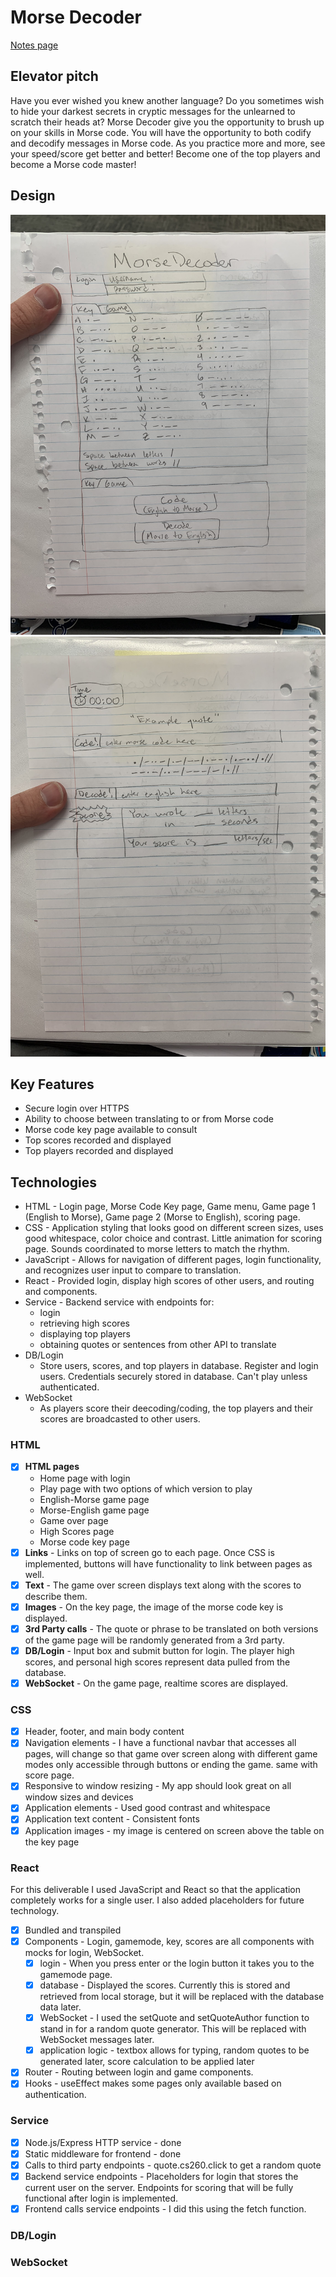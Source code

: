 # Morse Decoder
[Notes page](notes.md)
## Elevator pitch
Have you ever wished you knew another language? Do you sometimes wish to hide your darkest secrets in cryptic messages for the unlearned to scratch their heads at? Morse Decoder give you the opportunity to brush up on your skills in Morse code. You will have the opportunity to both codify and decodify messages in Morse code. As you practice more and more, see your speed/score get better and better! Become one of the top players and become a Morse code master!
## Design
![decoderfront](decoder1.JPG)
![decoderback](decoder2.JPG)
## Key Features
* Secure login over HTTPS
* Ability to choose between translating to or from Morse code
* Morse code key page available to consult
* Top scores recorded and displayed
* Top players recorded and displayed
## Technologies
* HTML - Login page, Morse Code Key page, Game menu, Game page 1 (English to Morse), Game page 2 (Morse to English), scoring page.
* CSS - Application styling that looks good on different screen sizes, uses good whitespace, color choice and contrast. Little animation for scoring page. Sounds coordinated to morse letters to match the rhythm.
* JavaScript - Allows for navigation of different pages, login functionality, and recognizes user input to compare to translation.
* React - Provided login, display high scores of other users, and routing and components.
* Service - Backend service with endpoints for:
  - login
  - retrieving high scores
  - displaying top players
  - obtaining quotes or sentences from other API to translate
* DB/Login
  - Store users, scores, and top players in database. Register and login users. Credentials securely stored in database. Can't play unless authenticated.
* WebSocket
  - As players score their deecoding/coding, the top players and their scores are broadcasted to other users.
### HTML
- [x] **HTML pages**
  * Home page with login
  * Play page with two options of which version to play
  * English-Morse game page
  * Morse-English game page
  * Game over page
  * High Scores page
  * Morse code key page
- [x] **Links** - Links on top of screen go to each page. Once CSS is implemented, buttons will have functionality to link between pages as well.
- [x] **Text** - The game over screen displays text along with the scores to describe them.
- [x] **Images** - On the key page, the image of the morse code key is displayed.
- [x] **3rd Party calls** - The quote or phrase to be translated on both versions of the game page will be randomly generated from a 3rd party. 
- [x] **DB/Login** - Input box and submit button for login. The player high scores, and personal high scores represent data pulled from the database.
- [x] **WebSocket** - On the game page, realtime scores are displayed.
### CSS
- [x] Header, footer, and main body content
- [x]  Navigation elements - I have a functional navbar that accesses all pages, will change so that game over screen along with different game modes only accessible through buttons or ending the game. same with score page.
- [x]  Responsive to window resizing - My app should look great on all window sizes and devices
- [x]  Application elements - Used good contrast and whitespace
- [x]  Application text content - Consistent fonts
- [x]  Application images - my image is centered on screen above the table on the key page
### React
For this deliverable I used JavaScript and React so that the application completely works for a single user. I also added placeholders for future technology.
- [x] Bundled and transpiled
- [x] Components - Login, gamemode, key, scores are all components with mocks for login, WebSocket.
  - [x] login - When you press enter or the login button it takes you to the gamemode page.
  - [x] database - Displayed the scores. Currently this is stored and retrieved from local storage, but it will be replaced with the database data later.
  - [x] WebSocket - I used the setQuote and setQuoteAuthor function to stand in for a random quote generator. This will be replaced with WebSocket messages later.
  - [x] application logic - textbox allows for typing, random quotes to be generated later, score calculation to be applied later
- [x] Router - Routing between login and game components.
- [x] Hooks - useEffect makes some pages only available based on authentication.
### Service
- [x] Node.js/Express HTTP service - done
- [x] Static middleware for frontend - done
- [x] Calls to third party endpoints - quote.cs260.click to get a random quote
- [x] Backend service endpoints - Placeholders for login that stores the current user on the server. Endpoints for scoring that will be fully functional after login is implemented.
- [x] Frontend calls service endpoints - I did this using the fetch function.
### DB/Login
### WebSocket
